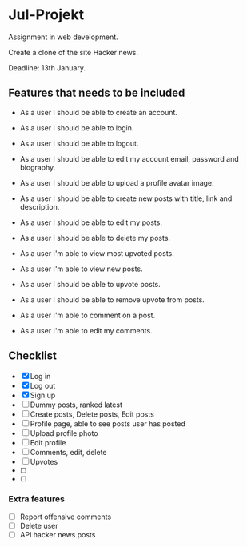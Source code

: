 # Jul-Projekt
Assignment in web development. </br>

Create a clone of the site Hacker news. 

Deadline: 13th January.

## Features that needs to be included

* As a user I should be able to create an account.

* As a user I should be able to login.

* As a user I should be able to logout.

* As a user I should be able to edit my account email, password and biography.

* As a user I should be able to upload a profile avatar image.

* As a user I should be able to create new posts with title, link and description.

* As a user I should be able to edit my posts.

* As a user I should be able to delete my posts.

* As a user I'm able to view most upvoted posts.

* As a user I'm able to view new posts.

* As a user I should be able to upvote posts.

* As a user I should be able to remove upvote from posts.

* As a user I'm able to comment on a post.

* As a user I'm able to edit my comments.

## Checklist
- [x] Log in
- [x] Log out
- [x] Sign up
- [ ] Dummy posts, ranked latest
- [ ] Create posts, Delete posts, Edit posts
- [ ] Profile page, able to see posts user has posted
- [ ] Upload profile photo
- [ ] Edit profile
- [ ] Comments, edit, delete
- [ ] Upvotes
- [ ] 
- [ ] 
### Extra features
- [ ] Report offensive comments
- [ ] Delete user
- [ ] API hacker news posts
